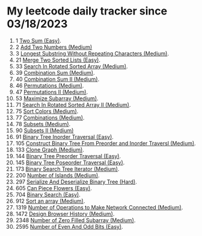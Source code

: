 # My leetcode daily tracker since 03/18/2023
1. 1 [Two Sum (Easy)](https://github.com/calebhuangsea/Leetcode/tree/main/leetcode/src/E1TwoSum).
2. 2 [Add Two Numbers (Medium)](https://github.com/calebhuangsea/Leetcode/tree/main/leetcode/src/M2AddTwoNumbers)
2. 3 [Longest Substring Without Repeating Characters (Medium)](https://github.com/calebhuangsea/Leetcode/tree/main/leetcode/src/M33SearchInRotatedSortedArray).
3. 21 [Merge Two Sorted Lists (Easy)](https://github.com/calebhuangsea/Leetcode/tree/main/leetcode/src/E21MergeTwoSortedLists).
4. 33 [Search In Rotated Sorted Array (Medium)](https://github.com/calebhuangsea/Leetcode/tree/main/leetcode/src/M33SearchInRotatedSortedArray).
5. 39 [Combination Sum (Medium)](https://github.com/calebhuangsea/Leetcode/tree/main/leetcode/src/M39CombinationSum).
6. 40 [Combination Sum II (Medium)](https://github.com/calebhuangsea/Leetcode/tree/main/leetcode/src/M40CombinationSumII).
7. 46 [Permutations (Medium)](https://github.com/calebhuangsea/Leetcode/tree/main/leetcode/src/M46Permutations).
8. 47 [Permutations II (Medium)](https://github.com/calebhuangsea/Leetcode/tree/main/leetcode/src/M47PermutationsII).
9. 53 [Maximize Subarray (Medium)](https://github.com/calebhuangsea/Leetcode/tree/main/leetcode/src/M53MaximumSubarray).
10. 71 [Search In Rotated Sorted Array II (Medium)](https://github.com/calebhuangsea/Leetcode/tree/main/leetcode/src/M71SearchInRotatedSortedArrayII).
11. 75 [Sort Colors (Medium)](https://github.com/calebhuangsea/Leetcode/tree/main/leetcode/src/M75SortColors).
12. 77 [Combinations (Medium)](https://github.com/calebhuangsea/Leetcode/tree/main/leetcode/src/M77Combinations).
13. 78 [Subsets (Medium)](https://github.com/calebhuangsea/Leetcode/tree/main/leetcode/src/M78Subsets).
14. 90 [Subsets II (Medium)](https://github.com/calebhuangsea/Leetcode/tree/main/leetcode/src/M90SubsetsII)
15. 91 [Binary Tree Inorder Traversal (Easy)](https://github.com/calebhuangsea/Leetcode/tree/main/leetcode/src/E91BinaryTreeInorderTraversal).
16. 105 [Construct Binary Tree From Preorder and Inorder Traversl (Medium)](https://github.com/calebhuangsea/Leetcode/tree/main/leetcode/src/M105ConstructBinaryTreeFromPreorderAndInorderTraversal).
17. 133 [Clone Graph (Medium)](https://github.com/calebhuangsea/Leetcode/tree/main/leetcode/src/M133CloneGraph).
18. 144 [Binary Tree Preorder Traversal (Easy)](https://github.com/calebhuangsea/Leetcode/tree/main/leetcode/src/E144BinaryTreePreorderTraversal).
19. 145 [Binary Tree Poseorder Traversal (Easy)](https://github.com/calebhuangsea/Leetcode/tree/main/leetcode/src/E145BinaryTreePostorderTraversal).
20. 173 [Binary Search Tree Iterator (Medium)](https://github.com/calebhuangsea/Leetcode/tree/main/leetcode/src/M173BinarySearchTreeIterator).
21. 200 [Number of Islands (Medium)](https://github.com/calebhuangsea/Leetcode/tree/main/leetcode/src/M200NumberOfIslands).
22. 297 [Serialize And Deserialize Binary Tree (Hard)](https://github.com/calebhuangsea/Leetcode/tree/main/leetcode/src/H297SerializeAndDeserializeBinaryTree).
23. 605 [Can Piece Flowers (Easy)](https://github.com/calebhuangsea/Leetcode/tree/main/leetcode/src/E605CanPieceFlowers).
24. 704 [Binary Search (Easy)](https://github.com/calebhuangsea/Leetcode/tree/main/leetcode/src/E704BinarySearch).
25. 912 [Sort an array (Medium)](https://github.com/calebhuangsea/Leetcode/tree/main/leetcode/src/M912SortAnArray).
26. 1319 [Number of Operations to Make Network Connected (Medium)](https://github.com/calebhuangsea/Leetcode/tree/main/leetcode/src/M1319NumberOfOperationsToMakeNetworkConnected).
27. 1472 [Design Browser History (Medium)](https://github.com/calebhuangsea/Leetcode/tree/main/leetcode/src/M1472DesignBrowserHistory).
28. 2348 [Number of Zero Filled Subarray (Medium)](https://github.com/calebhuangsea/Leetcode/tree/main/leetcode/src/M2348NumberOfZeroFilledSubarray).
29. 2595 [Number of Even And Odd Bits (Easy)](https://github.com/calebhuangsea/Leetcode/tree/main/leetcode/src/E2595NumberOfEvenAndOddBits).
